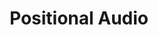 ---
title: Positional Audio
implemented:
  - ARjs: ja
  - WebXR: ja
via-gps-coords:
  - ARjs: ja
  - WebXR: nein
info: Audio mit einer definierten Position im Raum.
comment: Interaktion mit Nutzer erforderlich, sonst wird nichts abgespielt.
---